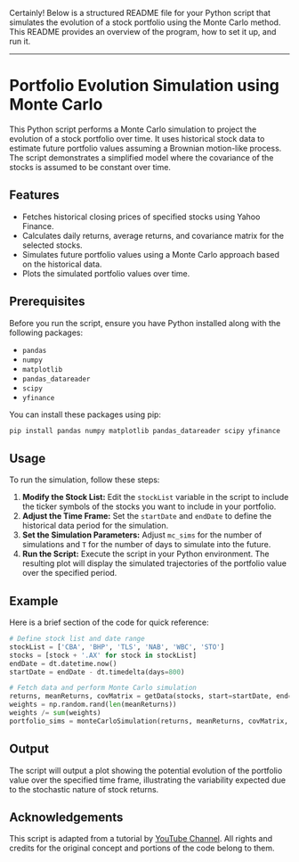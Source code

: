 Certainly! Below is a structured README file for your Python script that simulates the evolution of a stock portfolio using the Monte Carlo method. This README provides an overview of the program, how to set it up, and run it.

---

# Portfolio Evolution Simulation using Monte Carlo

This Python script performs a Monte Carlo simulation to project the evolution of a stock portfolio over time. It uses historical stock data to estimate future portfolio values assuming a Brownian motion-like process. The script demonstrates a simplified model where the covariance of the stocks is assumed to be constant over time.

## Features

- Fetches historical closing prices of specified stocks using Yahoo Finance.
- Calculates daily returns, average returns, and covariance matrix for the selected stocks.
- Simulates future portfolio values using a Monte Carlo approach based on the historical data.
- Plots the simulated portfolio values over time.

## Prerequisites

Before you run the script, ensure you have Python installed along with the following packages:
- `pandas`
- `numpy`
- `matplotlib`
- `pandas_datareader`
- `scipy`
- `yfinance`

You can install these packages using pip:

```bash
pip install pandas numpy matplotlib pandas_datareader scipy yfinance
```

## Usage

To run the simulation, follow these steps:

1. **Modify the Stock List:** Edit the `stockList` variable in the script to include the ticker symbols of the stocks you want to include in your portfolio.
2. **Adjust the Time Frame:** Set the `startDate` and `endDate` to define the historical data period for the simulation.
3. **Set the Simulation Parameters:** Adjust `mc_sims` for the number of simulations and `T` for the number of days to simulate into the future.
4. **Run the Script:** Execute the script in your Python environment. The resulting plot will display the simulated trajectories of the portfolio value over the specified period.

## Example

Here is a brief section of the code for quick reference:

```python
# Define stock list and date range
stockList = ['CBA', 'BHP', 'TLS', 'NAB', 'WBC', 'STO']
stocks = [stock + '.AX' for stock in stockList]
endDate = dt.datetime.now()
startDate = endDate - dt.timedelta(days=800)

# Fetch data and perform Monte Carlo simulation
returns, meanReturns, covMatrix = getData(stocks, start=startDate, end=endDate)
weights = np.random.rand(len(meanReturns))
weights /= sum(weights)
portfolio_sims = monteCarloSimulation(returns, meanReturns, covMatrix, weights)
```

## Output

The script will output a plot showing the potential evolution of the portfolio value over the specified time frame, illustrating the variability expected due to the stochastic nature of stock returns.

## Acknowledgements

This script is adapted from a tutorial by [YouTube Channel](https://www.youtube.com/watch?v=6-dhdMDiYWQ). All rights and credits for the original concept and portions of the code belong to them.
